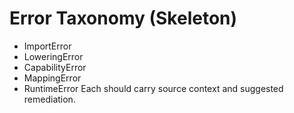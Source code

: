 # Error Taxonomy (Skeleton)

- ImportError
- LoweringError
- CapabilityError
- MappingError
- RuntimeError
Each should carry source context and suggested remediation.
